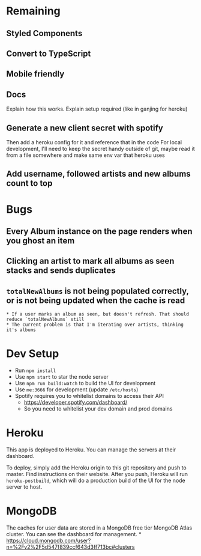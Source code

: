 # Remaining

## Styled Components

## Convert to TypeScript

## Mobile friendly

## Docs
Explain how this works. 
Explain setup required (like in ganjing for heroku)

## Generate a new client secret with spotify
Then add a heroku config for it and reference that in the code
For local development, I'll need to keep the secret handy outside of git, maybe read it from a file somewhere and make same env var that heroku uses

## Add username, followed artists and new albums count to top

# Bugs

## Every Album instance on the page renders when you ghost an item

## Clicking an artist to mark all albums as seen stacks and sends duplicates

## `totalNewAlbums` is not being populated correctly, or is not being updated when the cache is read
    * If a user marks an album as seen, but doesn't refresh. That should reduce `totalNewAlbums` still
    * The current problem is that I'm iterating over artists, thinking it's albums


# Dev Setup

* Run `npm install`
* Use `npm start` to star the node server
* Use `npm run build:watch` to build the UI for development
* Use `me:3666` for development (update `/etc/hosts`)
* Spotify requires you to whitelist domains to access their API
    * https://developer.spotify.com/dashboard/
    * So you need to whitelist your dev domain and prod domains

# Heroku

This app is deployed to Heroku. You can manage the servers at their dashboard.

To deploy, simply add the Heroku origin to this git repository and push to master. Find instructions on their website. After you push, Heroku will run `heroku-postbuild`, which will do a production build of the UI for the node server to host.

# MongoDB

The caches for user data are stored in a MongoDB free tier MongoDB Atlas cluster. You can see the dashboard for management.
    * https://cloud.mongodb.com/user?n=%2Fv2%2F5d547f839ccf643d3ff713bc#clusters 
